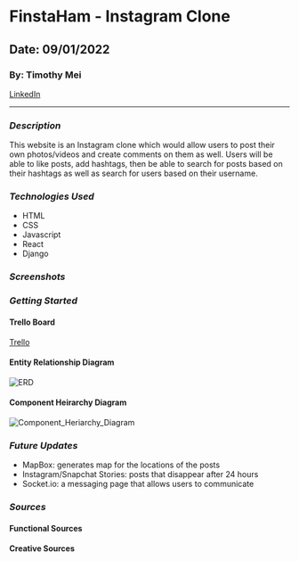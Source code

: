 # FinstaHam - Instagram Clone

## Date: 09/01/2022

### By: Timothy Mei

[LinkedIn](https://www.linkedin.com/in/timothymei/)

---

### _Description_

This website is an Instagram clone which would allow users to post their own photos/videos and create comments on them as well. Users will be able to like posts, add hashtags, then be able to search for posts based on their hashtags as well as search for users based on their username.

### _Technologies Used_

- HTML
- CSS
- Javascript
- React
- Django

### _Screenshots_

<!-- ![Landing_Page](https://i.imgur.com/NNxA8Lt.png)
![Chat_Form_Page](https://i.imgur.com/aRUCOkk.png)
![Chat_Page](https://i.imgur.com/jyTOo5b.png) -->

### _Getting Started_

#### Trello Board

[Trello](https://trello.com/b/y2PZS0xb/finstaham)

#### Entity Relationship Diagram

![ERD](https://i.imgur.com/O7UnTnI.png)

#### Component Heirarchy Diagram

![Component_Heriarchy_Diagram](https://i.imgur.com/YaQwDEl.png)

### _Future Updates_

- MapBox: generates map for the locations of the posts
- Instagram/Snapchat Stories: posts that disappear after 24 hours
- Socket.io: a messaging page that allows users to communicate

### _Sources_

#### Functional Sources


#### Creative Sources

